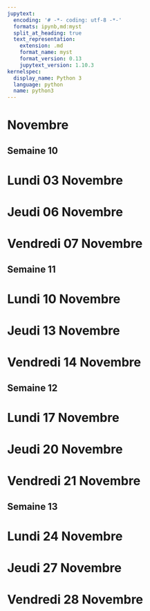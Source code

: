 ```yaml
---
jupytext:
  encoding: '# -*- coding: utf-8 -*-'
  formats: ipynb,md:myst
  split_at_heading: true
  text_representation:
    extension: .md
    format_name: myst
    format_version: 0.13
    jupytext_version: 1.10.3
kernelspec:
  display_name: Python 3
  language: python
  name: python3
---
```


# Novembre
## Semaine 10 
# Lundi 03 Novembre


# Jeudi 06 Novembre


# Vendredi 07 Novembre


## Semaine 11 
# Lundi 10 Novembre


# Jeudi 13 Novembre


# Vendredi 14 Novembre


## Semaine 12 
# Lundi 17 Novembre


# Jeudi 20 Novembre


# Vendredi 21 Novembre


## Semaine 13 
# Lundi 24 Novembre


# Jeudi 27 Novembre


# Vendredi 28 Novembre


